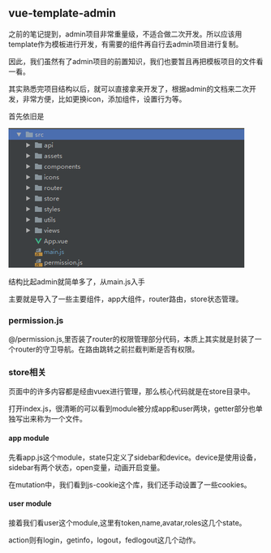 ## vue-template-admin
之前的笔记提到，admin项目非常重量级，不适合做二次开发。所以应该用template作为模板进行开发，有需要的组件再自行去admin项目进行复制。

因此，我们虽然有了admin项目的前置知识，我们也要暂且再把模板项目的文件看一看。

其实熟悉完项目结构以后，就可以直接拿来开发了，根据admin的文档来二次开发，非常方便，比如更换icon，添加组件，设置行为等。

首先依旧是

![](image/template0.png)

结构比起admin就简单多了，从main.js入手

主要就是导入了一些主要组件，app大组件，router路由，store状态管理。

### permission.js
@/permission.js,里否装了router的权限管理部分代码，本质上其实就是封装了一个router的守卫导航。在路由跳转之前拦截判断是否有权限。

### store相关
页面中的许多内容都是经由vuex进行管理，那么核心代码就是在store目录中。

打开index.js，很清晰的可以看到module被分成app和user两块，getter部分也单独写出来称为一个文件。

#### app module

先看app.js这个module，state只定义了sidebar和device。device是使用设备，sidebar有两个状态，open变量，动画开启变量。

在mutation中，我们看到js-cookie这个库，我们还手动设置了一些cookies。

#### user module
接着我们看user这个module,这里有token,name,avatar,roles这几个state。

action则有login，getinfo，logout，fedlogout这几个动作。
